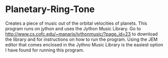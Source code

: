 # Planetary-Ring-Tone
Creates a piece of music out of the orbital velocities of planets.
This program runs on jython and uses the Jython Music Library. Go to http://www.cs.cofc.edu/~manaris/jythonmusic/?page_id=23 to download the library and for instructions on how to run the program. Using the JEM editor that comes enclosed in the Jythno Music Library is the easiest option I have found for running this program.
